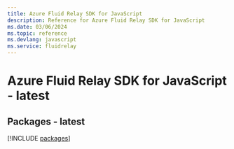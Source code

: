 ```yaml
---
title: Azure Fluid Relay SDK for JavaScript
description: Reference for Azure Fluid Relay SDK for JavaScript
ms.date: 03/06/2024
ms.topic: reference
ms.devlang: javascript
ms.service: fluidrelay
---
```

# Azure Fluid Relay SDK for JavaScript - latest
## Packages - latest
[!INCLUDE [packages](fluid-relay-index.md)]